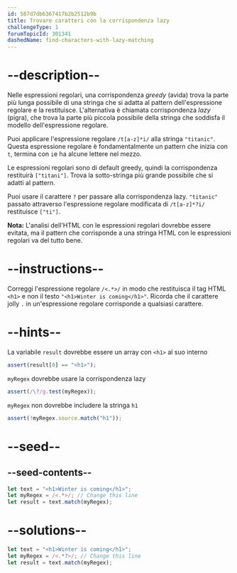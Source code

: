 ```yaml
---
id: 587d7db6367417b2b2512b9b
title: Trovare caratteri con la corrispondenza lazy
challengeType: 1
forumTopicId: 301341
dashedName: find-characters-with-lazy-matching
---
```


# --description--

Nelle espressioni regolari, una corrispondenza <dfn>greedy</dfn> (avida) trova la parte più lunga possibile di una stringa che si adatta al pattern dell'espressione regolare e la restituisce. L'alternativa è chiamata corrispondenza <dfn>lazy</dfn> (pigra), che trova la parte più piccola possibile della stringa che soddisfa il modello dell'espressione regolare.

Puoi applicare l'espressione regolare `/t[a-z]*i/` alla stringa `"titanic"`. Questa espressione regolare è fondamentalmente un pattern che inizia con `t`, termina con `i`e ha alcune lettere nel mezzo.

Le espressioni regolari sono di default greedy, quindi la corrispondenza restituirà `["titani"]`. Trova la sotto-stringa più grande possibile che si adatti al pattern.

Puoi usare il carattere `?` per passare alla corrispondenza lazy. `"titanic"` passato attraverso l'espressione regolare modificata di `/t[a-z]*?i/` restituisce `["ti"]`.

**Nota:** L'analisi dell'HTML con le espressioni regolari dovrebbe essere evitata, ma il pattern che corrisponde a una stringa HTML con le espressioni regolari va del tutto bene.

# --instructions--

Correggi l'espressione regolare `/<.*>/` in modo che restituisca il tag HTML `<h1>` e non il testo `"<h1>Winter is coming</h1>"`. Ricorda che il carattere jolly `.` in un'espressione regolare corrisponde a qualsiasi carattere.

# --hints--

La variabile `result` dovrebbe essere un array con `<h1>` al suo interno

```js
assert(result[0] == "<h1>");
```

`myRegex` dovrebbe usare la corrispondenza lazy

```js
assert(/\?/g.test(myRegex));
```

`myRegex` non dovrebbe includere la stringa `h1`

```js
assert(!myRegex.source.match("h1"));
```

# --seed--

## --seed-contents--

```js
let text = "<h1>Winter is coming</h1>";
let myRegex = /<.*>/; // Change this line
let result = text.match(myRegex);
```

# --solutions--

```js
let text = "<h1>Winter is coming</h1>";
let myRegex = /<.*?>/; // Change this line
let result = text.match(myRegex);
```
